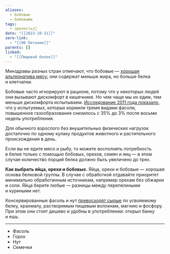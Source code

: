 ```yaml
---
aliases:
  - бобовые
  - бобовыми
tags:
  - зрелость/🌱
date: "[[2023-10-31]]"
zero-link:
  - "[[00 Питание]]"
parents: []
linked:
  - "[[Пищевой белок]]"
---
```

Минздравы разных стран отмечают, что бобовые — [хорошая альтернатива мясу:](https://www.nhs.uk/live-well/eat-well/the-eatwell-guide/) они содержат меньше жира, но больше белка и клетчатки.

Бобовые часто игнорируют в рационе, потому что у некоторых людей они вызывают дискомфорт в кишечнике. Но чем чаще мы их едим, тем меньше дискомфорта испытываем. [Исследование 2011 года показало](https://nutritionj.biomedcentral.com/articles/10.1186/1475-2891-10-128), что у испытуемых, которых кормили тремя видами фасоли, повышенное газообразование снизилось с 35% до 3% после восьми недель употребления.

Для обычного взрослого без внушительных физических нагрузок достаточно по одному кулаку продуктов животного и растительного происхождения в день.

Если вы не едите мясо и рыбу, то можете восполнять потребность в белке только с помощью бобовых, орехов, семян и яиц — в этом случае количество порций белка должно быть увеличено до трех.

**Как выбрать яйца, орехи и бобовые.** Яйца, орехи и бобовые — хорошая основа белковой группы. В случае с обработкой отдавайте приоритет минимально обработанным источникам, например орехам без обжарки и соли. Яйца берите любые — разницы между перепелиными и куриными нет.

Консервированные фасоль и нут [превосходят сырые](https://www.ncbi.nlm.nih.gov/pmc/articles/PMC6616939/) по усвояемому белку, крахмалу, растворимым пищевым волокнам, магнию и фосфору. При этом они стоят дешево и удобны в употреблении: открыл банку и ешь.

***
- Фасоль
- Горох
- Нут
- Семечки